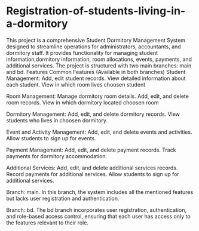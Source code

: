 # Registration-of-students-living-in-a-dormitory
This project is a comprehensive Student Dormitory Management System designed to streamline operations for administrators, accountants, and dormitory staff.
It provides functionality for managing student information,dormitory information, room allocations, events, payments, and additional services. 
The project is structured with two main branches: main and bd.
Features
Common Features (Available in both branches)
Student Management:
Add, edit  student records.
View detailed information about each student.
View in which room lives choosen student

Room Management:
Manage dormitory room details.
Add, edit, and delete room records.
View in which dormitory located choosen room

Dormitory Management:
Add, edit, and delete dormitory  records.
View students who lives in choosen dormitory.

Event and Activity Management:
Add, edit, and delete  events and activities.
Allow students to sign up for events.

Payment Management:
Add, edit, and delete payment records.
Track payments for dormitory accommodation.

Additional Services:
Add, edit, and delete additional services records.
Record payments for additional services.
Allow students to sign up for additional services.

Branch: main.
In this branch, the system includes all the mentioned features but lacks user registration and authentication.

Branch: bd.
The bd branch incorporates user registration, authentication, and role-based access control, ensuring that each user has access only to the features relevant to their role.
